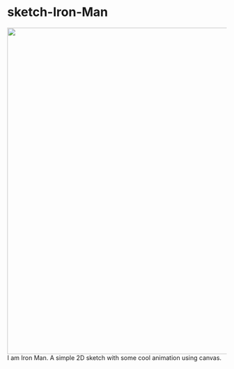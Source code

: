 # sketch-Iron-Man
<img src="./im.mp4" width="750" align="center">
I am Iron Man.
A simple 2D sketch with some cool animation using canvas.
